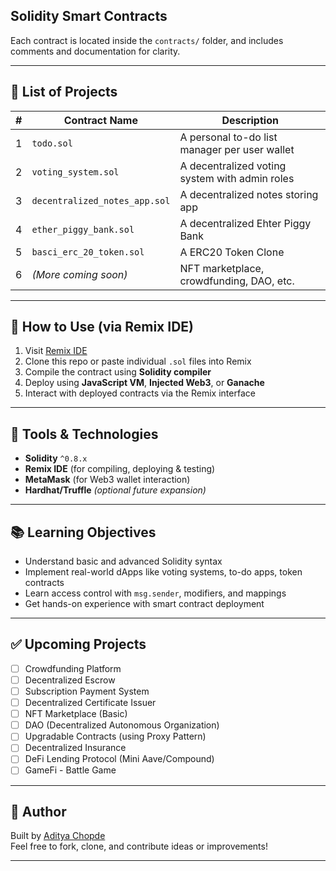 ## Solidity Smart Contracts

Each contract is located inside the `contracts/` folder, and includes comments and documentation for clarity.

---

## 📘 List of Projects

| #  | Contract Name        | Description                                     |
|----|----------------------|-------------------------------------------------|
| 1  | `todo.sol`        | A personal to-do list manager per user wallet  |
| 2  | `voting_system.sol`   | A decentralized voting system with admin roles |
| 3  | `decentralized_notes_app.sol`   | A decentralized notes storing app |
| 4  | `ether_piggy_bank.sol`   | A decentralized Ehter Piggy Bank |
| 5  | `basci_erc_20_token.sol`   | A ERC20 Token Clone |
| 6  | *(More coming soon)* | NFT marketplace, crowdfunding, DAO, etc.       |

---

## 🚀 How to Use (via Remix IDE)

1. Visit [Remix IDE](https://remix.ethereum.org/)
2. Clone this repo or paste individual `.sol` files into Remix
3. Compile the contract using **Solidity compiler**
4. Deploy using **JavaScript VM**, **Injected Web3**, or **Ganache**
5. Interact with deployed contracts via the Remix interface

---

## 🔧 Tools & Technologies

- **Solidity** `^0.8.x`
- **Remix IDE** (for compiling, deploying & testing)
- **MetaMask** (for Web3 wallet interaction)
- **Hardhat/Truffle** *(optional future expansion)*

---

## 📚 Learning Objectives

- Understand basic and advanced Solidity syntax
- Implement real-world dApps like voting systems, to-do apps, token contracts
- Learn access control with `msg.sender`, modifiers, and mappings
- Get hands-on experience with smart contract deployment

---

## ✅ Upcoming Projects

- [ ] Crowdfunding Platform
- [ ] Decentralized Escrow
- [ ] Subscription Payment System
- [ ] Decentralized Certificate Issuer
- [ ] NFT Marketplace (Basic)
- [ ] DAO (Decentralized Autonomous Organization)
- [ ] Upgradable Contracts (using Proxy Pattern)
- [ ] Decentralized Insurance
- [ ] DeFi Lending Protocol (Mini Aave/Compound)
- [ ] GameFi - Battle Game

---

## 🙌 Author

Built by [Aditya Chopde](https://github.com/your-github-username)  
Feel free to fork, clone, and contribute ideas or improvements!

---

